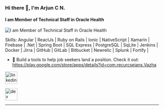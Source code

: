 ### Hi there 👋, I'm Arjun C N. 
#### I am Member of Technical Staff in Oracle Health 
![I am Member of Technical Staff in Oracle Health ](https://user-images.githubusercontent.com/74038190/225813708-98b745f2-7d22-48cf-9150-083f1b00d6c9.gif)

 
Skills:
Angular | ReactJs | Ruby on Rails | Ionic | NativeScript | Xamarin | Firebase | .Net | Spring Boot | SQL Express | PostgreSQL | SqLite | Jenkins | Docker | Jirra | GitHub | GitLab | Bitbucket | Newrelic | Splunk | Fortify |

- 🔭 Build a tools to help job seekers land a position.
    Check it out: https://play.google.com/store/apps/details?id=com.recurcseians.Vazha  


[<img src='https://cdn.jsdelivr.net/npm/simple-icons@3.0.1/icons/linkedin.svg' alt='linkedin' height='40'>](https://www.linkedin.com/in/https://www.linkedin.com/in/arjuncn//)  


[<img src='https://cdn.jsdelivr.net/npm/simple-icons@3.0.1/icons/dev-dot-to.svg' alt='dev' height='40'>](https://dev.to/https://dev.to/arjuncn)  




****




